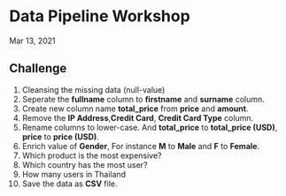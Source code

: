 # Data Pipeline Workshop 

Mar 13, 2021


## Challenge
1. Cleansing the missing data (null-value) 
2. Seperate the **fullname** column to **firstname** and **surname** column.
3. Create new column name **total_price** from **price** and **amount**. 
4. Remove the **IP Address**,**Credit Card**, **Credit Card Type** column.
5. Rename columns to lower-case. And **total_price** to **total_price (USD)**, **price** to **price (USD)**.
6. Enrich value of **Gender**, For instance **M** to **Male** and **F** to **Female**.
7. Which product is the most expensive?
8. Which country has the most user?   
9. How many users in Thailand
10. Save the data as **CSV** file.



